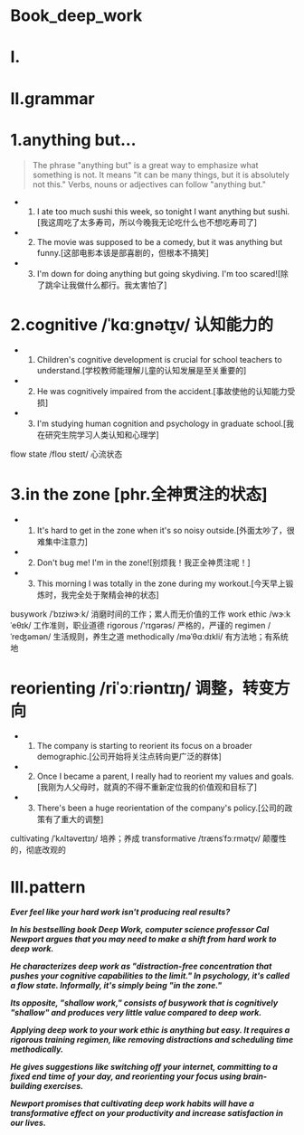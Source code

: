 # Book_deep_work
# I.



# II.grammar
# 1.anything but...
> The phrase "anything but" is a great way to emphasize what something is not. It means "it can be many things, but it is absolutely not this." Verbs, nouns or adjectives can follow "anything but."

- 1. I ate too much sushi this week, so tonight I want anything but sushi.[我这周吃了太多寿司，所以今晚我无论吃什么也不想吃寿司了]

- 2. The movie was supposed to be a comedy, but it was anything but funny.[这部电影本该是部喜剧的，但根本不搞笑]

- 3. I'm down for doing anything but going skydiving. I'm too scared![除了跳伞让我做什么都行。我太害怕了]

# 2.cognitive /ˈkɑːɡnət̬ɪv/ 认知能力的
- 1. Children's cognitive development is crucial for school teachers to understand.[学校教师能理解儿童的认知发展是至关重要的]

- 2. He was cognitively impaired from the accident.[事故使他的认知能力受损]

- 3. I'm studying human cognition and psychology in graduate school.[我在研究生院学习人类认知和心理学]




flow state /floʊ steɪt/ 心流状态


# 3.in the zone [phr.全神贯注的状态]
- 1. It's hard to get in the zone when it's so noisy outside.[外面太吵了，很难集中注意力]

- 2. Don't bug me! I'm in the zone![别烦我！我正全神贯注呢！]

- 3. This morning I was totally in the zone during my workout.[今天早上锻炼时，我完全处于聚精会神的状态]






busywork /ˈbɪziwɝːk/ 消磨时间的工作；累人而无价值的工作
work ethic /wɝːk ˈeθɪk/ 工作准则，职业道德
rigorous /'rɪɡərəs/ 严格的，严谨的
regimen /ˈreʤəmən/ 生活规则，养生之道
methodically /məˈθɑːdɪkli/ 有方法地；有系统地

# reorienting /riˈɔːriəntɪŋ/ 调整，转变方向
- 1. The company is starting to reorient its focus on a broader demographic.[公司开始将关注点转向更广泛的群体]

- 2. Once I became a parent, I really had to reorient my values and goals.[我刚为人父母时，就真的不得不重新定位我的价值观和目标了]

- 3. There's been a huge reorientation of the company's policy.[公司的政策有了重大的调整]




cultivating /ˈkʌltəveɪtɪŋ/ 培养；养成
transformative /trænsˈfɔːrmət̬ɪv/ 颠覆性的，彻底改观的







# III.pattern
***Ever feel like your hard work isn't producing real results?***

***In his bestselling book Deep Work, computer science professor Cal Newport argues that you may need to make a shift from hard work to deep work.***

***He characterizes deep work as "distraction-free concentration that pushes your cognitive capabilities to the limit." In psychology, it's called a flow state. Informally, it's simply being "in the zone."***

***Its opposite, "shallow work," consists of busywork that is cognitively "shallow" and produces very little value compared to deep work.***

***Applying deep work to your work ethic is anything but easy. It requires a rigorous training regimen, like removing distractions and scheduling time methodically.***

***He gives suggestions like switching off your internet, committing to a fixed end time of your day, and reorienting your focus using brain-building exercises.***

***Newport promises that cultivating deep work habits will have a transformative effect on your productivity and increase satisfaction in our lives.***









